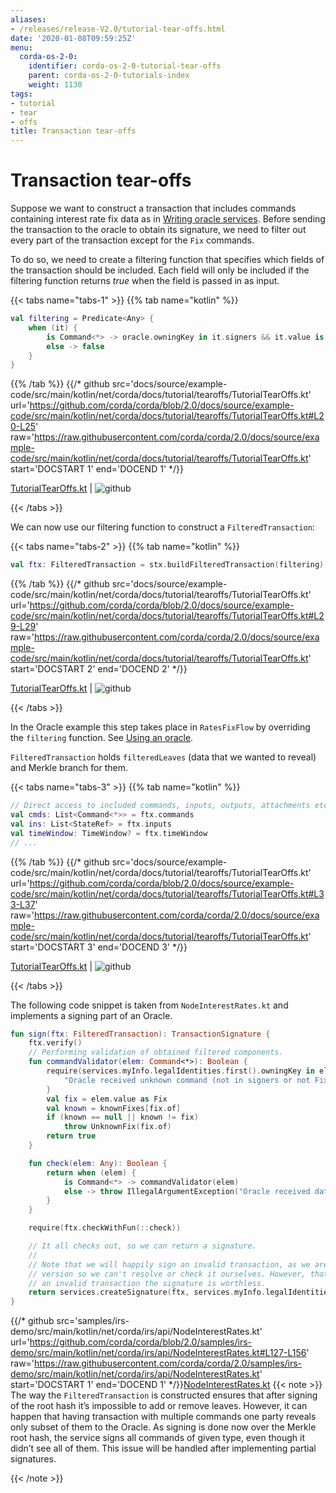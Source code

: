 ```yaml
---
aliases:
- /releases/release-V2.0/tutorial-tear-offs.html
date: '2020-01-08T09:59:25Z'
menu:
  corda-os-2-0:
    identifier: corda-os-2-0-tutorial-tear-offs
    parent: corda-os-2-0-tutorials-index
    weight: 1130
tags:
- tutorial
- tear
- offs
title: Transaction tear-offs
---
```



# Transaction tear-offs

Suppose we want to construct a transaction that includes commands containing interest rate fix data as in
[Writing oracle services](oracles.md). Before sending the transaction to the oracle to obtain its signature, we need to filter out every part
of the transaction except for the `Fix` commands.

To do so, we need to create a filtering function that specifies which fields of the transaction should be included.
Each field will only be included if the filtering function returns *true* when the field is passed in as input.

{{< tabs name="tabs-1" >}}
{{% tab name="kotlin" %}}
```kotlin
val filtering = Predicate<Any> {
    when (it) {
        is Command<*> -> oracle.owningKey in it.signers && it.value is Fix
        else -> false
    }
}

```
{{% /tab %}}
{{/* github src='docs/source/example-code/src/main/kotlin/net/corda/docs/tutorial/tearoffs/TutorialTearOffs.kt' url='https://github.com/corda/corda/blob/2.0/docs/source/example-code/src/main/kotlin/net/corda/docs/tutorial/tearoffs/TutorialTearOffs.kt#L20-L25' raw='https://raw.githubusercontent.com/corda/corda/2.0/docs/source/example-code/src/main/kotlin/net/corda/docs/tutorial/tearoffs/TutorialTearOffs.kt' start='DOCSTART 1' end='DOCEND 1' */}}

[TutorialTearOffs.kt](https://github.com/corda/corda/blob/release/os/2.0/docs/source/example-code/src/main/kotlin/net/corda/docs/tutorial/tearoffs/TutorialTearOffs.kt) | ![github](/images/svg/github.svg "github")

{{< /tabs >}}

We can now use our filtering function to construct a `FilteredTransaction`:

{{< tabs name="tabs-2" >}}
{{% tab name="kotlin" %}}
```kotlin
val ftx: FilteredTransaction = stx.buildFilteredTransaction(filtering)

```
{{% /tab %}}
{{/* github src='docs/source/example-code/src/main/kotlin/net/corda/docs/tutorial/tearoffs/TutorialTearOffs.kt' url='https://github.com/corda/corda/blob/2.0/docs/source/example-code/src/main/kotlin/net/corda/docs/tutorial/tearoffs/TutorialTearOffs.kt#L29-L29' raw='https://raw.githubusercontent.com/corda/corda/2.0/docs/source/example-code/src/main/kotlin/net/corda/docs/tutorial/tearoffs/TutorialTearOffs.kt' start='DOCSTART 2' end='DOCEND 2' */}}

[TutorialTearOffs.kt](https://github.com/corda/corda/blob/release/os/2.0/docs/source/example-code/src/main/kotlin/net/corda/docs/tutorial/tearoffs/TutorialTearOffs.kt) | ![github](/images/svg/github.svg "github")

{{< /tabs >}}

In the Oracle example this step takes place in `RatesFixFlow` by overriding the `filtering` function. See
[Using an oracle](oracles.md#filtering-ref).

`FilteredTransaction` holds `filteredLeaves` (data that we wanted to reveal) and Merkle branch for them.

{{< tabs name="tabs-3" >}}
{{% tab name="kotlin" %}}
```kotlin
// Direct access to included commands, inputs, outputs, attachments etc.
val cmds: List<Command<*>> = ftx.commands
val ins: List<StateRef> = ftx.inputs
val timeWindow: TimeWindow? = ftx.timeWindow
// ...

```
{{% /tab %}}
{{/* github src='docs/source/example-code/src/main/kotlin/net/corda/docs/tutorial/tearoffs/TutorialTearOffs.kt' url='https://github.com/corda/corda/blob/2.0/docs/source/example-code/src/main/kotlin/net/corda/docs/tutorial/tearoffs/TutorialTearOffs.kt#L33-L37' raw='https://raw.githubusercontent.com/corda/corda/2.0/docs/source/example-code/src/main/kotlin/net/corda/docs/tutorial/tearoffs/TutorialTearOffs.kt' start='DOCSTART 3' end='DOCEND 3' */}}

[TutorialTearOffs.kt](https://github.com/corda/corda/blob/release/os/2.0/docs/source/example-code/src/main/kotlin/net/corda/docs/tutorial/tearoffs/TutorialTearOffs.kt) | ![github](/images/svg/github.svg "github")

{{< /tabs >}}

The following code snippet is taken from `NodeInterestRates.kt` and implements a signing part of an Oracle.

```kotlin
fun sign(ftx: FilteredTransaction): TransactionSignature {
    ftx.verify()
    // Performing validation of obtained filtered components.
    fun commandValidator(elem: Command<*>): Boolean {
        require(services.myInfo.legalIdentities.first().owningKey in elem.signers && elem.value is Fix) {
            "Oracle received unknown command (not in signers or not Fix)."
        }
        val fix = elem.value as Fix
        val known = knownFixes[fix.of]
        if (known == null || known != fix)
            throw UnknownFix(fix.of)
        return true
    }

    fun check(elem: Any): Boolean {
        return when (elem) {
            is Command<*> -> commandValidator(elem)
            else -> throw IllegalArgumentException("Oracle received data of different type than expected.")
        }
    }

    require(ftx.checkWithFun(::check))

    // It all checks out, so we can return a signature.
    //
    // Note that we will happily sign an invalid transaction, as we are only being presented with a filtered
    // version so we can't resolve or check it ourselves. However, that doesn't matter much, as if we sign
    // an invalid transaction the signature is worthless.
    return services.createSignature(ftx, services.myInfo.legalIdentities.first().owningKey)
}

```
{{/* github src='samples/irs-demo/src/main/kotlin/net/corda/irs/api/NodeInterestRates.kt' url='https://github.com/corda/corda/blob/2.0/samples/irs-demo/src/main/kotlin/net/corda/irs/api/NodeInterestRates.kt#L127-L156' raw='https://raw.githubusercontent.com/corda/corda/2.0/samples/irs-demo/src/main/kotlin/net/corda/irs/api/NodeInterestRates.kt' start='DOCSTART 1' end='DOCEND 1' */}}[NodeInterestRates.kt](https://github.com/corda/corda/blob/release/os/2.0/samples/irs-demo/src/main/kotlin/net/corda/irs/api/NodeInterestRates.kt)
{{< note >}}
The way the `FilteredTransaction` is constructed ensures that after signing of the root hash it’s impossible to add or remove
leaves. However, it can happen that having transaction with multiple commands one party reveals only subset of them to the Oracle.
As signing is done now over the Merkle root hash, the service signs all commands of given type, even though it didn’t see
all of them. This issue will be handled after implementing partial signatures.

{{< /note >}}
